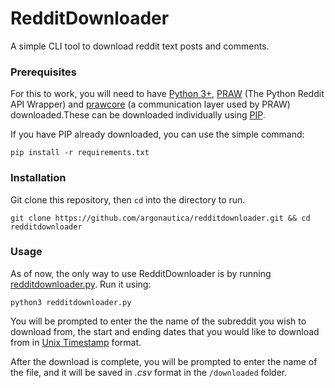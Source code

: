 # RedditDownloader
A simple CLI tool to download reddit text posts and comments. 

### Prerequisites
For this to work, you will need to have [Python 3+](https://www.python.org/download/releases/3.0/), [PRAW](https://pypi.org/project/praw/) (The Python Reddit API Wrapper) and [prawcore](https://pypi.org/project/prawcore/) (a communication layer used by PRAW) downloaded.These can be downloaded individually using [PIP](https://pypi.org/).

If you have PIP already downloaded, you can use the simple command:
```shell script
pip install -r requirements.txt
```  


### Installation

Git clone this repository, then `cd` into the directory to run. 
```shell script
git clone https://github.com/argonautica/redditdownloader.git && cd redditdownloader
```
### Usage
As of now, the only way to use RedditDownloader is by running [redditdownloader.py](https://github.com/argonautica/redditdownloader/blob/master/redditdownloader.py).
Run it using: 
```shell script
python3 redditdownloader.py
```
You will be prompted to enter the the name of the subreddit you wish to download from, the start and ending dates that you would like to download from in [Unix Timestamp](https://www.unixtimestamp.com/index.php) format. 

After the download is complete, you will be prompted to enter the name of the file, and it will be saved in *.csv* format in the `/downloaded` folder. 
